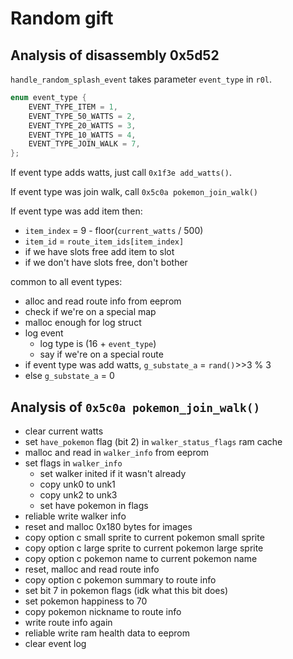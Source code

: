 # Random gift

## Analysis of disassembly 0x5d52

`handle_random_splash_event` takes parameter `event_type` in `r0l`.

```c
enum event_type {
    EVENT_TYPE_ITEM = 1,
    EVENT_TYPE_50_WATTS = 2,
    EVENT_TYPE_20_WATTS = 3,
    EVENT_TYPE_10_WATTS = 4,
    EVENT_TYPE_JOIN_WALK = 7,
};
```

If event type adds watts, just call `0x1f3e add_watts()`.

If event type was join walk, call `0x5c0a pokemon_join_walk()`

If event type was add item then:

- `item_index` = 9 - floor(`current_watts` / 500)
- `item_id` = `route_item_ids[item_index]`
- if we have slots free add item to slot 
- if we don't have slots free, don't bother 

common to all event types:

- alloc and read route info from eeprom
- check if we're on a special map
- malloc enough for log struct
- log event
    - log type is (16 + `event_type`)
    - say if we're on a special route
- if event type was add watts, `g_substate_a` = `rand()`>>3 % 3
- else `g_substate_a` = 0

## Analysis of `0x5c0a pokemon_join_walk()`

- clear current watts
- set `have_pokemon` flag (bit 2) in `walker_status_flags` ram cache
- malloc and read in `walker_info` from eeprom
- set flags in `walker_info`
    - set walker inited if it wasn't already
    - copy unk0 to unk1
    - copy unk2 to unk3
    - set have pokemon in flags
- reliable write walker info
- reset and malloc 0x180 bytes for images
- copy option c small sprite to current pokemon small sprite
- copy option c large sprite to current pokemon large sprite
- copy option c pokemon name to current pokemon name
- reset, malloc and read route info
- copy option c pokemon summary to route info
- set bit 7 in pokemon flags (idk what this bit does)
- set pokemon happiness to 70
- copy pokemon nickname to route info 
- write route info again
- reliable write ram health data to eeprom
- clear event log

